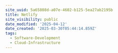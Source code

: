 ```yaml
---
site_uuid: 5a65808d-a07e-4602-b125-5ea27ab2195b
title: Netlify
site_visibility: public
date_modified: '2025-04-12'
date_created: '2025-03-30T05:44:14.859Z'
tags:
  - Software-Development
  - Cloud-Infrastructure
---
```




























































